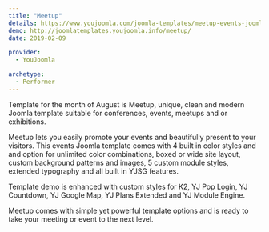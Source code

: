 ```yaml
---
title: "Meetup"
details: https://www.youjoomla.com/joomla-templates/meetup-events-joomla-template.html
demo: http://joomlatemplates.youjoomla.info/meetup/
date: 2019-02-09

provider:
  - YouJoomla

archetype:
  - Performer
--- 
```


Template for the month of August is Meetup, unique, clean and modern Joomla template suitable for conferences, events, meetups and or exhibitions.

Meetup lets you easily promote your events and beautifully present to your visitors. This events Joomla template comes with 4 built in color styles and and option for unlimited color combinations, boxed or wide site layout, custom background patterns and images, 5 custom module styles, extended typography and all built in YJSG features.

Template demo is enhanced with custom styles for K2, YJ Pop Login, YJ Countdown, YJ Google Map, YJ Plans Extended and YJ Module Engine.

Meetup comes with simple yet powerful template options and is ready to take your meeting or event to the next level.  
